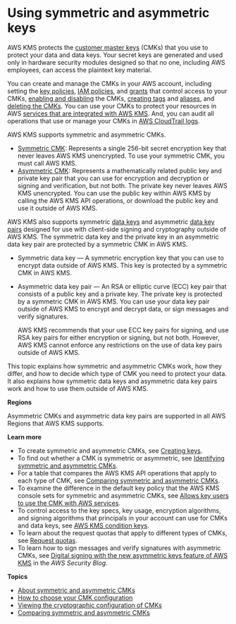 # Using symmetric and asymmetric keys<a name="symmetric-asymmetric"></a>

AWS KMS protects the [customer master keys](concepts.md#master_keys) \(CMKs\) that you use to protect your data and data keys\. Your secret keys are generated and used only in hardware security modules designed so that no one, including AWS employees, can access the plaintext key material\. 

You can create and manage the CMKs in your AWS account, including setting the [key policies](key-policies.md), [IAM policies](iam-policies.md), and [grants](grants.md) that control access to your CMKs, [enabling and disabling](enabling-keys.md) the CMKs, [creating tags](tagging-keys.md) and [aliases](alias-manage.md#alias-create), and [deleting the CMKs](deleting-keys.md)\. You can use your CMKs to protect your resources in AWS [services that are integrated with AWS KMS](service-integration.md)\. And, you can audit all operations that use or manage your CMKs in [AWS CloudTrail logs](logging-using-cloudtrail.md)\.

AWS KMS supports symmetric and asymmetric CMKs\.
+ [Symmetric CMK](symm-asymm-concepts.md#symmetric-cmks): Represents a single 256\-bit secret encryption key that never leaves AWS KMS unencrypted\. To use your symmetric CMK, you must call AWS KMS\.
+ [Asymmetric CMK](symm-asymm-concepts.md#asymmetric-cmks): Represents a mathematically related public key and private key pair that you can use for encryption and decryption or signing and verification, but not both\. The private key never leaves AWS KMS unencrypted\. You can use the public key within AWS KMS by calling the AWS KMS API operations, or download the public key and use it outside of AWS KMS\. 

AWS KMS also supports symmetric [data keys](concepts.md#data-keys) and asymmetric [data key pairs](concepts.md#data-key-pairs) designed for use with client\-side signing and cryptography outside of AWS KMS\. The symmetric data key and the private key in an asymmetric data key pair are protected by a symmetric CMK in AWS KMS\. 
+ Symmetric data key — A symmetric encryption key that you can use to encrypt data outside of AWS KMS\. This key is protected by a symmetric CMK in AWS KMS\. 
+ Asymmetric data key pair — An RSA or elliptic curve \(ECC\) key pair that consists of a public key and a private key\. The private key is protected by a symmetric CMK in AWS KMS\. You can use your data key pair outside of AWS KMS to encrypt and decrypt data, or sign messages and verify signatures\. 

  AWS KMS recommends that your use ECC key pairs for signing, and use RSA key pairs for either encryption or signing, but not both\. However, AWS KMS cannot enforce any restrictions on the use of data key pairs outside of AWS KMS\.

This topic explains how symmetric and asymmetric CMKs work, how they differ, and how to decide which type of CMK you need to protect your data\. It also explains how symmetric data keys and asymmetric data key pairs work and how to use them outside of AWS KMS\. 

**Regions**

Asymmetric CMKs and asymmetric data key pairs are supported in all AWS Regions that AWS KMS supports\.

**Learn more**
+ To create symmetric and asymmetric CMKs, see [Creating keys](create-keys.md)\.
+ To find out whether a CMK is symmetric or asymmetric, see [Identifying symmetric and asymmetric CMKs](find-symm-asymm.md)\. 
+ For a table that compares the AWS KMS API operations that apply to each type of CMK, see [Comparing symmetric and asymmetric CMKs](symm-asymm-compare.md)\.
+ To examine the difference in the default key policy that the AWS KMS console sets for symmetric and asymmetric CMKs, see [Allows key users to use the CMK with AWS services](key-policies.md#key-policy-service-integration)\. 
+ To control access to the key specs, key usage, encryption algorithms, and signing algorithms that principals in your account can use for CMKs and data keys, see [AWS KMS condition keys](policy-conditions.md#conditions-kms)\.
+ To learn about the request quotas that apply to different types of CMKs, see [Request quotas](requests-per-second.md)\.
+ To learn how to sign messages and verify signatures with asymmetric CMKs, see [Digital signing with the new asymmetric keys feature of AWS KMS](http://aws.amazon.com/blogs/security/digital-signing-asymmetric-keys-aws-kms/) in the *AWS Security Blog*\.

**Topics**
+ [About symmetric and asymmetric CMKs](symm-asymm-concepts.md)
+ [How to choose your CMK configuration](symm-asymm-choose.md)
+ [Viewing the cryptographic configuration of CMKs](symm-asymm-crypto-config.md)
+ [Comparing symmetric and asymmetric CMKs](symm-asymm-compare.md)